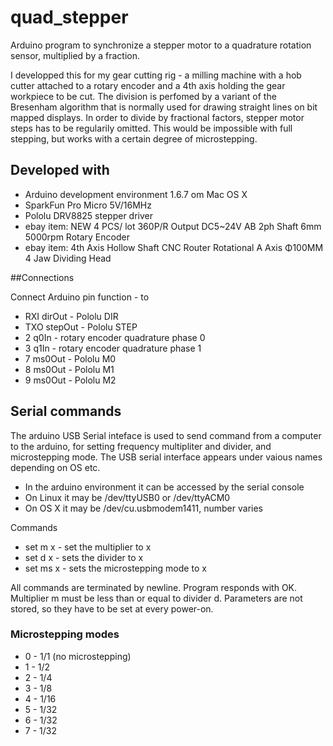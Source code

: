 # quad_stepper
Arduino program to synchronize a stepper motor to a quadrature rotation sensor, multiplied by a fraction.

I developped this for my gear cutting rig - a milling machine with a hob cutter attached to a rotary encoder and a 4th axis holding the gear workpiece to be cut. The division is perfomed by a variant of the Bresenham algorithm that is normally used for drawing straight lines on bit mapped displays. In order to divide by fractional factors, stepper motor steps has to be regularily omitted. This would be impossible with full stepping, but works with a certain degree of microstepping.

## Developed with
- Arduino development environment 1.6.7 om Mac OS X
- SparkFun Pro Micro 5V/16MHz
- Pololu DRV8825 stepper driver
- ebay item: NEW 4 PCS/ lot 360P/R Output DC5~24V AB 2ph Shaft 6mm 5000rpm Rotary Encoder
- ebay item: 4th Axis Hollow Shaft CNC Router Rotational A Axis Φ100MM 4 Jaw Dividing Head

##Connections

Connect Arduino pin function - to
- RXI dirOut - Pololu DIR
- TXO stepOut - Pololu STEP
- 2 q0In - rotary encoder quadrature phase 0
- 3 q1In - rotary encoder quadrature phase 1
- 7 ms0Out - Pololu M0
- 8 ms0Out - Pololu M1
- 9 ms0Out - Pololu M2

## Serial commands

The arduino USB Serial inteface is used to send command from a computer to the arduino, for setting frequency multipliter and divider, and microstepping mode.
The USB serial interface appears under vaious names depending on OS etc.
- In the arduino environment it can be accessed by the serial console
- On Linux it may be /dev/ttyUSB0 or /dev/ttyACM0
- On OS X it may be /dev/cu.usbmodem1411, number varies

Commands
- set m x - set the multiplier to x
- set d x - sets the divider to x
- set ms x - sets the microstepping mode to x

All commands are terminated by newline. 
Program responds with OK.
Multiplier m must be less than or equal to divider d.
Parameters are not stored, so they have to be set at every power-on.

### Microstepping modes
- 0 - 1/1 (no microstepping)
- 1 - 1/2
- 2 - 1/4
- 3 - 1/8
- 4 - 1/16
- 5 - 1/32
- 6 - 1/32
- 7 - 1/32

